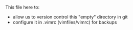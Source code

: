 This file here to:
- allow us to version control this "empty" directory in git
- configure it in .vimrc (vimfiles/vimrc) for backups
